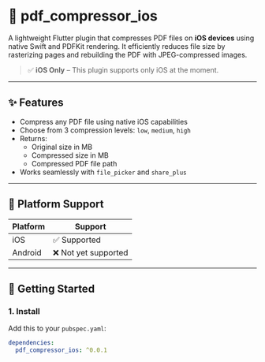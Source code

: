 # 📄 pdf_compressor_ios

A lightweight Flutter plugin that compresses PDF files on **iOS devices** using native Swift and PDFKit rendering. It efficiently reduces file size by rasterizing pages and rebuilding the PDF with JPEG-compressed images.

> ✅ **iOS Only** – This plugin supports only iOS at the moment.

---

## ✨ Features

- Compress any PDF file using native iOS capabilities
- Choose from 3 compression levels: `low`, `medium`, `high`
- Returns:
  - Original size in MB
  - Compressed size in MB
  - Compressed PDF file path
- Works seamlessly with `file_picker` and `share_plus`

---

## 📱 Platform Support

| Platform | Support       |
|----------|----------------|
| iOS      | ✅ Supported   |
| Android  | ❌ Not yet supported |

---

## 🚀 Getting Started

### 1. Install

Add this to your `pubspec.yaml`:

```yaml
dependencies:
  pdf_compressor_ios: ^0.0.1
